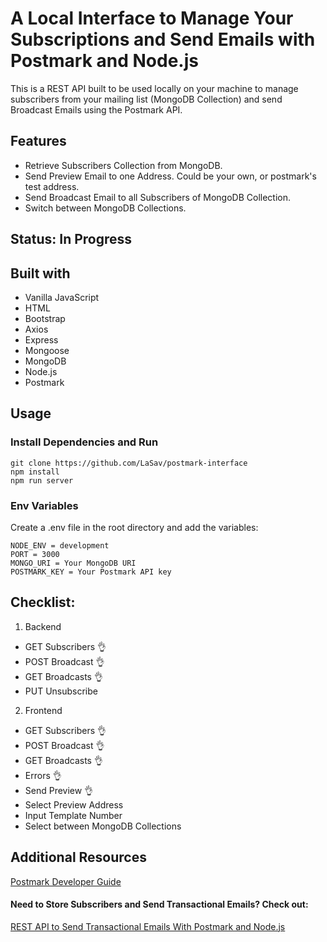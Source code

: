 # A Local Interface to Manage Your Subscriptions and Send Emails with Postmark and Node.js

This is a REST API built to be used locally on your machine to manage subscribers from your mailing list (MongoDB Collection) and send Broadcast Emails using the Postmark API.

## Features

- Retrieve Subscribers Collection from MongoDB.
- Send Preview Email to one Address. Could be your own, or postmark's test address.
- Send Broadcast Email to all Subscribers of MongoDB Collection.
- Switch between MongoDB Collections.

## Status: In Progress

## Built with

- Vanilla JavaScript
- HTML
- Bootstrap
- Axios
- Express
- Mongoose
- MongoDB
- Node.js
- Postmark

## Usage

### Install Dependencies and Run

```
git clone https://github.com/LaSav/postmark-interface
npm install
npm run server
```

### Env Variables

Create a .env file in the root directory and add the variables:

```
NODE_ENV = development
PORT = 3000
MONGO_URI = Your MongoDB URI
POSTMARK_KEY = Your Postmark API key
```

## Checklist:

1. Backend

- GET Subscribers :ok_hand:
- POST Broadcast :ok_hand:
- GET Broadcasts :ok_hand:
- PUT Unsubscribe

2. Frontend

- GET Subscribers :ok_hand:
- POST Broadcast :ok_hand:
- GET Broadcasts :ok_hand:
- Errors :ok_hand:
- Send Preview :ok_hand:
- Select Preview Address
- Input Template Number
- Select between MongoDB Collections

## Additional Resources

[Postmark Developer Guide](https://postmarkapp.com/developer)

#### Need to Store Subscribers and Send Transactional Emails? Check out:

[REST API to Send Transactional Emails With Postmark and Node.js](https://github.com/LaSav/postmark-transactional-form)
